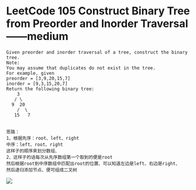 # LeetCode 105 Construct Binary Tree from Preorder and Inorder Traversal——medium

```
Given preorder and inorder traversal of a tree, construct the binary tree.
Note:
You may assume that duplicates do not exist in the tree.
For example, given
preorder = [3,9,20,15,7]
inorder = [9,3,15,20,7]
Return the following binary tree:
    3
   / \
  9  20
    /  \
   15   7


思路：
1、根据先序：root、left、right
中序：left、root、right
这样子的顺序来划分数组、
2、这样子的话每次从先序数组第一个取到的便是root
然后根据root到中序数组中匹配出root的位置、可以知道左边是left、右边是right、
然后递归添加节点、便可组成二叉树

```
![](https://github.com/only-you/interview/blob/master/picture/105.png)
